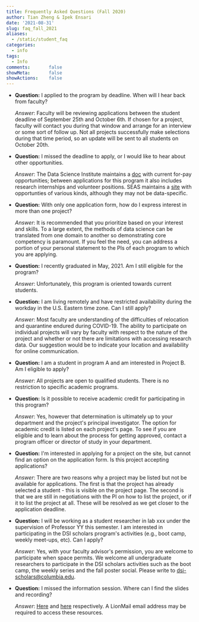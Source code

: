 ```yaml
---
title: Frequently Asked Questions (Fall 2020)
author: Tian Zheng & Ipek Ensari
date: '2021-08-31'
slug: faq_fall_2021
aliases:
  - /static/student_faq
categories:
  - info
tags:
  - Info
comments:       false
showMeta:       false
showActions:    false
---
```

+ **Question:** I applied to the program by deadline. When will I hear back from faculty?

    *Answer*: Faculty will be reviewing applications between the student deadline of September 25th and October 6th. If chosen for a project, faculty will contact you during that window and arrange for an interview or some sort of follow up. Not all projects successfully make selections during that time period, so an update will be sent to all students on October 20th.

+ **Question:** I missed the deadline to apply, or I would like to hear about other opportunities.

    *Answer*: The Data Science Institute maintains a [doc](https://docs.google.com/document/d/1BDFmDLDnWHu1gNzFe7ncQoAdSENctesEUiCNqELUgGA) with current for-pay opportunities; between applications for this program it also includes research internships and volunteer positions. SEAS maintains a [site](https://www.cc-seas.columbia.edu/preprofessional/health/opportunities.php?field_category_value=Volunteer&field_type_value=All&field_state_value=All&title=&body_value=) with opportunties of various kinds, although they may not be data-specific.

+ **Question:** With only one application form, how do I express interest in more than one project?

    *Answer*: It is recommended that you prioritize based on your interest and skills. To a large extent, the methods of data science can be translated from one domain to another so demonstrating core competency is paramount. If you feel the need, you can address a portion of your personal statement to the PIs of each program to which you are applying.

+ **Question:** I recently graduated in May, 2021. Am I still eligible for the program?

    *Answer*: Unfortunately, this program is oriented towards current students.

+ **Question:** I am living remotely and have restricted availability during the workday in the U.S. Eastern time zone. Can I still apply?

    *Answer*: Most faculty are understanding of the difficulties of relocation and quarantine endured during COVID-19. The ability to participate on individual projects will vary by faculty with respect to the nature of the project and whether or not there are limitations with accessing research data. Our suggestion would be to indicate your location and availability for online communication.

+ **Question:** I am a student in program A and am interested in Project B. Am I eligible to apply?

    *Answer*: All projects are open to qualified students. There is no restriction to specific academic programs.

+ **Question:** Is it possible to receive academic credit for participating in this program?

    *Answer*: Yes, however that determination is ultimately up to your department and the project's principal investigator. The option for academic credit is listed on each project's page. To see if you are eligible and to learn about the process for getting approved, contact a program officer or director of study in your department.

+ **Question:** I'm interested in applying for a project on the site, but cannot find an option on the application form. Is this project accepting applications?

    *Answer*: There are two reasons why a project may be listed but not be available for applications. The first is that the project has already selected a student - this is visible on the project page. The second is that we are still in negotiations with the PI on how to list the project, or if it to list the project at all. These will be resolved as we get closer to the application deadline.

+ **Question:** I will be working as a student researcher in lab xxx under the supervision of Professor YY this semester. I am interested in participating in the DSI scholars program's activities (e.g., boot camp, weekly meet-ups, etc). Can I apply?

    *Answer*: Yes, with your faculty advisor's permission, you are welcome to participate when space permits. We welcome all undergraduate researchers to participate in the DSI scholars activities such as the boot camp, the weekly series and the fall poster social. Please write to <dsi-scholars@columbia.edu>.

+ **Question:** I missed the information session. Where can I find the slides and recording?

    *Answer*: [Here](https://docs.google.com/presentation/d/11KPHFM94AcjEuTAZRP7qDmFmQ9UOYkK2EYHZY3bemyU/edit?usp=sharing) and [here](https://columbia.hosted.panopto.com/Panopto/Pages/Viewer.aspx?id=7f7e5c53-3da8-4d96-9ce1-ac400104713e) respectively. A LionMail email address may be required to access these resources.

